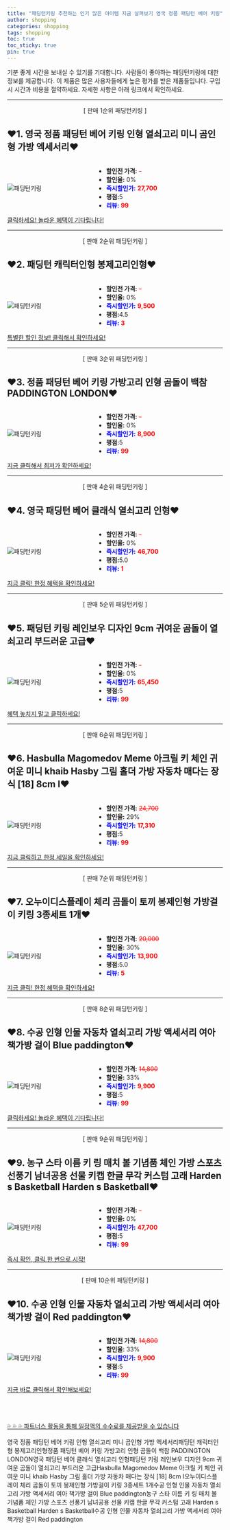 ```yaml
---
title: "패딩턴키링 추천하는 인기 많은 아이템 지금 살펴보기 영국 정품 패딩턴 베어 키링"
author: shopping
categories: shopping
tags: shopping
toc: true
toc_sticky: true
pin: true
---
```

기분 좋게 시간을 보내실 수 있기를 기대합니다. 사람들이 좋아하는 패딩턴키링에 대한 정보를 제공합니다. 이 제품은 많은 사용자들에게 높은 평가를 받은 제품들입니다. 구입시 시간과 비용을 절약하세요. 자세한 사항은 아래 링크에서 확인하세요.

---
<p class="toplist" style="margin: 0 auto; display: block; width: fit-content;">[ 판매 1순위 패딩턴키링 ]</p>

<h2><strong>❤️1. 영국 정품 패딩턴 베어 키링 인형 열쇠고리 미니 곰인형 가방 엑세서리❤️</strong></h2>

<div style="display: flex; align-items: center;">
    <div style="flex: 0.4;">
        <img src="https://thumbnail6.coupangcdn.com/thumbnails/remote/230x230ex/image/vendor_inventory/b323/24e8ae4757ceb409453f36c407f2a8d6a91e531e31f29ee1186495e32e9d.jpg" alt="패딩턴키링" style="max-width: 100%;">
    </div>
    <div style="flex: 0.6; margin-left: 10px;">
        <ul>
            <li><strong>할인전 가격:</strong> <del style="color: red;">-</del></li>
            <li><strong>할인율:</strong> 0%</li>
            <li><span style='color:blue'><strong>즉시할인가:</strong></span> <span style='color:red'><strong>27,700</strong></span></li>
            <li><strong>평점:</strong>5</li>
            <li><span style='color:blue'><strong>리뷰:</strong></span> <span style='color:red'><strong>99</strong></span></li>
        </ul>
    </div>
</div>
<div class="center">
    <a href="https://selin100587001.github.io?lptag=AF9450613&subid=githubio&pageKey=8174471551&traceid=V0-153&itemId=23358331144&vendorItemId=90388874076" class="myButton">
        클릭하세요! 놀라운 혜택이 기다립니다!
    </a>
</div>


---
<p class="toplist" style="margin: 0 auto; display: block; width: fit-content;">[ 판매 2순위 패딩턴키링 ]</p>

<h2><strong>❤️2. 패딩턴 캐릭터인형 봉제고리인형❤️</strong></h2>

<div style="display: flex; align-items: center;">
    <div style="flex: 0.4;">
        <img src="https://thumbnail8.coupangcdn.com/thumbnails/remote/230x230ex/image/vendor_inventory/1aeb/566801618d1533eccded1ba6f8fdbd419b6a5679b4cd07ec8fe090857abd.jpg" alt="패딩턴키링" style="max-width: 100%;">
    </div>
    <div style="flex: 0.6; margin-left: 10px;">
        <ul>
            <li><strong>할인전 가격:</strong> <del style="color: red;">-</del></li>
            <li><strong>할인율:</strong> 0%</li>
            <li><span style='color:blue'><strong>즉시할인가:</strong></span> <span style='color:red'><strong>9,500</strong></span></li>
            <li><strong>평점:</strong>4.5</li>
            <li><span style='color:blue'><strong>리뷰:</strong></span> <span style='color:red'><strong>3</strong></span></li>
        </ul>
    </div>
</div>
<div class="center">
    <a href="https://selin100587001.github.io?lptag=AF9450613&subid=githubio&pageKey=7325641193&traceid=V0-153&itemId=18797209715&vendorItemId=83899264050" class="myButton">
        특별한 할인 정보! 클릭해서 확인하세요!
    </a>
</div>


---
<p class="toplist" style="margin: 0 auto; display: block; width: fit-content;">[ 판매 3순위 패딩턴키링 ]</p>

<h2><strong>❤️3. 정품 패딩턴 베어 키링 가방고리 인형 곰돌이 백참 PADDINGTON LONDON❤️</strong></h2>

<div style="display: flex; align-items: center;">
    <div style="flex: 0.4;">
        <img src="https://thumbnail7.coupangcdn.com/thumbnails/remote/230x230ex/image/vendor_inventory/14a3/648d962e13e70b92a27bcbba57a7f313a8bdb700a11d71fac650cd56b54b.jpeg" alt="패딩턴키링" style="max-width: 100%;">
    </div>
    <div style="flex: 0.6; margin-left: 10px;">
        <ul>
            <li><strong>할인전 가격:</strong> <del style="color: red;">-</del></li>
            <li><strong>할인율:</strong> 0%</li>
            <li><span style='color:blue'><strong>즉시할인가:</strong></span> <span style='color:red'><strong>8,900</strong></span></li>
            <li><strong>평점:</strong>5</li>
            <li><span style='color:blue'><strong>리뷰:</strong></span> <span style='color:red'><strong>99</strong></span></li>
        </ul>
    </div>
</div>
<div class="center">
    <a href="https://selin100587001.github.io?lptag=AF9450613&subid=githubio&pageKey=7060366231&traceid=V0-153&itemId=17504192335&vendorItemId=84671499582" class="myButton">
        지금 클릭해서 최저가 확인하세요!
    </a>
</div>


---
<p class="toplist" style="margin: 0 auto; display: block; width: fit-content;">[ 판매 4순위 패딩턴키링 ]</p>

<h2><strong>❤️4. 영국 패딩턴 베어 클래식 열쇠고리 인형❤️</strong></h2>

<div style="display: flex; align-items: center;">
    <div style="flex: 0.4;">
        <img src="https://thumbnail9.coupangcdn.com/thumbnails/remote/230x230ex/image/vendor_inventory/cfa8/151a8406f56e44df66e171c47a723f88adf72ffd997566558e1838062e51.jpg" alt="패딩턴키링" style="max-width: 100%;">
    </div>
    <div style="flex: 0.6; margin-left: 10px;">
        <ul>
            <li><strong>할인전 가격:</strong> <del style="color: red;">-</del></li>
            <li><strong>할인율:</strong> 0%</li>
            <li><span style='color:blue'><strong>즉시할인가:</strong></span> <span style='color:red'><strong>46,700</strong></span></li>
            <li><strong>평점:</strong>5.0</li>
            <li><span style='color:blue'><strong>리뷰:</strong></span> <span style='color:red'><strong>1</strong></span></li>
        </ul>
    </div>
</div>
<div class="center">
    <a href="https://selin100587001.github.io?lptag=AF9450613&subid=githubio&pageKey=7127211767&traceid=V0-153&itemId=17859524308&vendorItemId=85022812747" class="myButton">
        지금 클릭! 한정 혜택을 확인하세요!
    </a>
</div>


---
<p class="toplist" style="margin: 0 auto; display: block; width: fit-content;">[ 판매 5순위 패딩턴키링 ]</p>

<h2><strong>❤️5. 패딩턴 키링 레인보우 디자인 9cm 귀여운 곰돌이 열쇠고리 부드러운 고급❤️</strong></h2>

<div style="display: flex; align-items: center;">
    <div style="flex: 0.4;">
        <img src="https://thumbnail10.coupangcdn.com/thumbnails/remote/230x230ex/image/vendor_inventory/a36f/1e07a0bcfa573a1a29650b058c476a65292219eced0b7b3ec4be500bce8c.jpg" alt="패딩턴키링" style="max-width: 100%;">
    </div>
    <div style="flex: 0.6; margin-left: 10px;">
        <ul>
            <li><strong>할인전 가격:</strong> <del style="color: red;">-</del></li>
            <li><strong>할인율:</strong> 0%</li>
            <li><span style='color:blue'><strong>즉시할인가:</strong></span> <span style='color:red'><strong>65,450</strong></span></li>
            <li><strong>평점:</strong>5</li>
            <li><span style='color:blue'><strong>리뷰:</strong></span> <span style='color:red'><strong>99</strong></span></li>
        </ul>
    </div>
</div>
<div class="center">
    <a href="https://selin100587001.github.io?lptag=AF9450613&subid=githubio&pageKey=7924214314&traceid=V0-153&itemId=21779345392&vendorItemId=88828107148" class="myButton">
        혜택 놓치지 말고 클릭하세요!
    </a>
</div>


---
<p class="toplist" style="margin: 0 auto; display: block; width: fit-content;">[ 판매 6순위 패딩턴키링 ]</p>

<h2><strong>❤️6. Hasbulla Magomedov Meme 아크릴 키 체인 귀여운 미니 khaib Hasby 그림 홀더 가방 자동차 매다는 장식 [18] 8cm I❤️</strong></h2>

<div style="display: flex; align-items: center;">
    <div style="flex: 0.4;">
        <img src="https://thumbnail7.coupangcdn.com/thumbnails/remote/230x230ex/image/vendor_inventory/5265/8553a866113b0d43dccaeb652513d07e4097de2352db9cacc0fda01b0c91.jpg" alt="패딩턴키링" style="max-width: 100%;">
    </div>
    <div style="flex: 0.6; margin-left: 10px;">
        <ul>
            <li><strong>할인전 가격:</strong> <del style="color: red;">24,700</del></li>
            <li><strong>할인율:</strong> 29%</li>
            <li><span style='color:blue'><strong>즉시할인가:</strong></span> <span style='color:red'><strong>17,310</strong></span></li>
            <li><strong>평점:</strong>5</li>
            <li><span style='color:blue'><strong>리뷰:</strong></span> <span style='color:red'><strong>99</strong></span></li>
        </ul>
    </div>
</div>
<div class="center">
    <a href="https://selin100587001.github.io?lptag=AF9450613&subid=githubio&pageKey=7164087464&traceid=V0-153&itemId=18035233938&vendorItemId=85189703307" class="myButton">
        지금 클릭하고 한정 세일을 확인하세요!
    </a>
</div>


---
<p class="toplist" style="margin: 0 auto; display: block; width: fit-content;">[ 판매 7순위 패딩턴키링 ]</p>

<h2><strong>❤️7. 오누이디스플레이 체리 곰돌이 토끼 봉제인형 가방걸이 키링 3종세트 1개❤️</strong></h2>

<div style="display: flex; align-items: center;">
    <div style="flex: 0.4;">
        <img src="https://thumbnail7.coupangcdn.com/thumbnails/remote/230x230ex/image/vendor_inventory/e359/77c29a9b089f19af4a4eb5046261f3d337debff63fedf68e4fc4ded1ae29.jpg" alt="패딩턴키링" style="max-width: 100%;">
    </div>
    <div style="flex: 0.6; margin-left: 10px;">
        <ul>
            <li><strong>할인전 가격:</strong> <del style="color: red;">20,000</del></li>
            <li><strong>할인율:</strong> 30%</li>
            <li><span style='color:blue'><strong>즉시할인가:</strong></span> <span style='color:red'><strong>13,900</strong></span></li>
            <li><strong>평점:</strong>5.0</li>
            <li><span style='color:blue'><strong>리뷰:</strong></span> <span style='color:red'><strong>5</strong></span></li>
        </ul>
    </div>
</div>
<div class="center">
    <a href="https://selin100587001.github.io?lptag=AF9450613&subid=githubio&pageKey=7339882240&traceid=V0-153&itemId=18862694503&vendorItemId=85781704218" class="myButton">
        지금 클릭! 한정 혜택을 확인하세요!
    </a>
</div>


---
<p class="toplist" style="margin: 0 auto; display: block; width: fit-content;">[ 판매 8순위 패딩턴키링 ]</p>

<h2><strong>❤️8. 수공 인형 인물 자동차 열쇠고리 가방 액세서리 여아 책가방 걸이 Blue paddington❤️</strong></h2>

<div style="display: flex; align-items: center;">
    <div style="flex: 0.4;">
        <img src="https://thumbnail7.coupangcdn.com/thumbnails/remote/230x230ex/image/vendor_inventory/77a3/991bd45e04157218930e52001f8c82824def62137fd72bfdf752da467307.jpg" alt="패딩턴키링" style="max-width: 100%;">
    </div>
    <div style="flex: 0.6; margin-left: 10px;">
        <ul>
            <li><strong>할인전 가격:</strong> <del style="color: red;">14,800</del></li>
            <li><strong>할인율:</strong> 33%</li>
            <li><span style='color:blue'><strong>즉시할인가:</strong></span> <span style='color:red'><strong>9,900</strong></span></li>
            <li><strong>평점:</strong>5</li>
            <li><span style='color:blue'><strong>리뷰:</strong></span> <span style='color:red'><strong>99</strong></span></li>
        </ul>
    </div>
</div>
<div class="center">
    <a href="https://selin100587001.github.io?lptag=AF9450613&subid=githubio&pageKey=6348177131&traceid=V0-153&itemId=13347013568&vendorItemId=80602197169" class="myButton">
        클릭하세요! 놀라운 혜택이 기다립니다!
    </a>
</div>


---
<p class="toplist" style="margin: 0 auto; display: block; width: fit-content;">[ 판매 9순위 패딩턴키링 ]</p>

<h2><strong>❤️9. 농구 스타 이름 키 링 매치 볼 기념품 체인 가방 스포츠 선풍기 남녀공용 선물 키캡 한글 무각 커스텀 고래 Harden s Basketball Harden s Basketball❤️</strong></h2>

<div style="display: flex; align-items: center;">
    <div style="flex: 0.4;">
        <img src="https://thumbnail7.coupangcdn.com/thumbnails/remote/230x230ex/image/vendor_inventory/0c78/7f79ad4cb7c2cc67346decbac3bb7831c01d31c757760fdaf57968c92b90.jpg" alt="패딩턴키링" style="max-width: 100%;">
    </div>
    <div style="flex: 0.6; margin-left: 10px;">
        <ul>
            <li><strong>할인전 가격:</strong> <del style="color: red;">-</del></li>
            <li><strong>할인율:</strong> 0%</li>
            <li><span style='color:blue'><strong>즉시할인가:</strong></span> <span style='color:red'><strong>47,700</strong></span></li>
            <li><strong>평점:</strong>5</li>
            <li><span style='color:blue'><strong>리뷰:</strong></span> <span style='color:red'><strong>99</strong></span></li>
        </ul>
    </div>
</div>
<div class="center">
    <a href="https://selin100587001.github.io?lptag=AF9450613&subid=githubio&pageKey=7173472631&traceid=V0-153&itemId=18077518812&vendorItemId=87156994211" class="myButton">
        즉시 확인, 클릭 한 번으로 시작!
    </a>
</div>


---
<p class="toplist" style="margin: 0 auto; display: block; width: fit-content;">[ 판매 10순위 패딩턴키링 ]</p>

<h2><strong>❤️10. 수공 인형 인물 자동차 열쇠고리 가방 액세서리 여아 책가방 걸이 Red paddington❤️</strong></h2>

<div style="display: flex; align-items: center;">
    <div style="flex: 0.4;">
        <img src="https://thumbnail9.coupangcdn.com/thumbnails/remote/230x230ex/image/vendor_inventory/698e/dc12084494ac16704a15854e30ad22d12abf4c4fe3d6227b8e495c8841bd.jpg" alt="패딩턴키링" style="max-width: 100%;">
    </div>
    <div style="flex: 0.6; margin-left: 10px;">
        <ul>
            <li><strong>할인전 가격:</strong> <del style="color: red;">14,800</del></li>
            <li><strong>할인율:</strong> 33%</li>
            <li><span style='color:blue'><strong>즉시할인가:</strong></span> <span style='color:red'><strong>9,900</strong></span></li>
            <li><strong>평점:</strong>5</li>
            <li><span style='color:blue'><strong>리뷰:</strong></span> <span style='color:red'><strong>99</strong></span></li>
        </ul>
    </div>
</div>
<div class="center">
    <a href="https://selin100587001.github.io?lptag=AF9450613&subid=githubio&pageKey=6348177131&traceid=V0-153&itemId=13347013565&vendorItemId=80602197161" class="myButton">
        지금 바로 클릭해서 확인해보세요!
    </a>
</div>

<br><br><br>[💦 💦 💦 파트너스 활동을 통해 일정액의 수수료를 제공받을 수 있습니다](https://link.coupang.com/a/bcpT2c)<br><br>영국 정품 패딩턴 베어 키링 인형 열쇠고리 미니 곰인형 가방 엑세서리패딩턴 캐릭터인형 봉제고리인형정품 패딩턴 베어 키링 가방고리 인형 곰돌이 백참 PADDINGTON LONDON영국 패딩턴 베어 클래식 열쇠고리 인형패딩턴 키링 레인보우 디자인 9cm 귀여운 곰돌이 열쇠고리 부드러운 고급Hasbulla Magomedov Meme 아크릴 키 체인 귀여운 미니 khaib Hasby 그림 홀더 가방 자동차 매다는 장식 [18] 8cm I오누이디스플레이 체리 곰돌이 토끼 봉제인형 가방걸이 키링 3종세트 1개수공 인형 인물 자동차 열쇠고리 가방 액세서리 여아 책가방 걸이 Blue paddington농구 스타 이름 키 링 매치 볼 기념품 체인 가방 스포츠 선풍기 남녀공용 선물 키캡 한글 무각 커스텀 고래 Harden s Basketball Harden s Basketball수공 인형 인물 자동차 열쇠고리 가방 액세서리 여아 책가방 걸이 Red paddington
